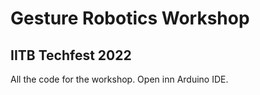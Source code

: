 # Gesture Robotics Workshop
## IITB Techfest 2022


All the code for the workshop. Open inn Arduino IDE.
